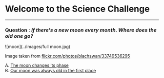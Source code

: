 # Welcome to the Science Challenge  

---
### Question : _If there's a new moon every month. Where does the old one go?_

![moon](../images/full moon.jpg)  

Image taken from [flickr.com/photos/blachswan/33749536295](https://www.flickr.com/photos/blachswan/33749536295)  

A. [The moon changes its phase](green.md)  
B. [Our moon was always old in the first place](blue.md)  